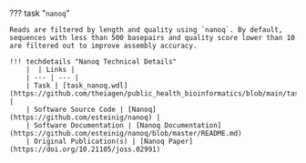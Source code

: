 ??? task "`nanoq`"

    Reads are filtered by length and quality using `nanoq`. By default, sequences with less than 500 basepairs and quality score lower than 10 are filtered out to improve assembly accuracy.

    !!! techdetails "Nanoq Technical Details"
        |  | Links |
        | --- | --- |
        | Task | [task_nanoq.wdl](https://github.com/theiagen/public_health_bioinformatics/blob/main/tasks/quality_control/read_filtering/task_nanoq.wdl) |
        | Software Source Code | [Nanoq](https://github.com/esteinig/nanoq) |
        | Software Documentation | [Nanoq Documentation](https://github.com/esteinig/nanoq/blob/master/README.md)
        | Original Publication(s) | [Nanoq Paper](https://doi.org/10.21105/joss.02991)